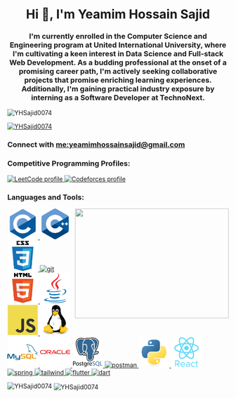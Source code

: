 <h1 align="center">Hi 👋, I'm Yeamim Hossain Sajid</h1>
<h3 align="center">I'm currently enrolled in the Computer Science and Engineering program at United International University, where I'm cultivating a keen interest in Data Science and Full-stack Web Development. As a budding professional at the onset of a promising career path, I'm actively seeking collaborative projects that promise enriching learning experiences. Additionally, I'm gaining practical industry exposure by interning as a Software Developer at TechnoNext.</h3>

<p align="left"> <img src="https://komarev.com/ghpvc/?username=YHSajid0074&label=Profile%20views&color=0e75b6&style=flat" alt="YHSajid0074" /> </p>

<p align="left"> <a href="https://github-profile-trophy.vercel.app/?username=ryo-ma&theme=matrix"><img src="https://github-profile-trophy.vercel.app/?username=YHSajid0074" alt="YHSajid0074" /></a> </p>

<h3 align="left"> Connect with <a href="mailto:me:yeamimhossainsajid@gmail.com">me:yeamimhossainsajid@gmail.com</a></h3>
<p align="left"></p>

<h3 align="left">Competitive Programming Profiles:</h3>
<p align="left">
<a href="https://leetcode.com/u/yeamim_hossain_sajid/" target="_blank" rel="noreferrer">
<img src="https://img.shields.io/badge/LeetCode-Profile-yellow.svg?style=for-the-badge&logo=leetcode&logoColor=black" alt="LeetCode profile" height="30"/>
</a>
<a href="https://codeforces.com/profile/paradox_71" target="_blank" rel="noreferrer">
<img src="https://img.shields.io/badge/Codeforces-Profile-blue.svg?style=for-the-badge&logo=codeforces&logoColor=white" alt="Codeforces profile" height="30"/>
</a>
</p>

<h3 align="left">Languages and Tools:</h3>

<img src="https://mir-s3-cdn-cf.behance.net/project_modules/hd/06f21a161921919.63cd7887d0a70.gif" align="right" width="350" height="250" />

<p align="left">
<a href="https://www.cprogramming.com/" target="_blank" rel="noreferrer">
<img src="https://raw.githubusercontent.com/devicons/devicon/master/icons/c/c-original.svg" alt="c" width="70" height="70"/>
</a>
<a href="https://www.w3schools.com/cpp/" target="_blank" rel="noreferrer">
<img src="https://raw.githubusercontent.com/devicons/devicon/master/icons/cplusplus/cplusplus-original.svg" alt="cplusplus" width="70" height="70"/>
</a>
<a href="https://www.w3schools.com/css/" target="_blank" rel="noreferrer">
<img src="https://raw.githubusercontent.com/devicons/devicon/master/icons/css3/css3-original-wordmark.svg" alt="css3" width="70" height="70"/>
</a>
<a href="https://git-scm.com/" target="_blank" rel="noreferrer">
<img src="https://www.vectorlogo.zone/logos/git-scm/git-scm-icon.svg" alt="git" width="70" height="70"/>
</a>
<a href="https://www.w3.org/html/" target="_blank" rel="noreferrer">
<img src="https://raw.githubusercontent.com/devicons/devicon/master/icons/html5/html5-original-wordmark.svg" alt="html5" width="70" height="70"/>
</a>
<a href="https://www.java.com" target="_blank" rel="noreferrer">
<img src="https://raw.githubusercontent.com/devicons/devicon/master/icons/java/java-original.svg" alt="java" width="70" height="70"/>
</a>
<a href="https://developer.mozilla.org/en-US/docs/Web/JavaScript" target="_blank" rel="noreferrer">
<img src="https://raw.githubusercontent.com/devicons/devicon/master/icons/javascript/javascript-original.svg" alt="javascript" width="70" height="70"/>
</a>
<a href="https://www.linux.org/" target="_blank" rel="noreferrer">
<img src="https://raw.githubusercontent.com/devicons/devicon/master/icons/linux/linux-original.svg" alt="linux" width="70" height="70"/>
</a>
<a href="https://www.mysql.com/" target="_blank" rel="noreferrer">
<img src="https://raw.githubusercontent.com/devicons/devicon/master/icons/mysql/mysql-original-wordmark.svg" alt="mysql" width="70" height="70"/>
</a>
<a href="https://www.oracle.com/" target="_blank" rel="noreferrer">
<img src="https://raw.githubusercontent.com/devicons/devicon/master/icons/oracle/oracle-original.svg" alt="oracle" width="70" height="70"/>
</a>
<a href="https://www.postgresql.org" target="_blank" rel="noreferrer">
<img src="https://raw.githubusercontent.com/devicons/devicon/master/icons/postgresql/postgresql-original-wordmark.svg" alt="postgresql" width="70" height="70"/>
</a>
<a href="https://postman.com" target="_blank" rel="noreferrer">
<img src="https://www.vectorlogo.zone/logos/getpostman/getpostman-icon.svg" alt="postman" width="70" height="70"/>
</a>
<a href="https://www.python.org" target="_blank" rel="noreferrer">
<img src="https://raw.githubusercontent.com/devicons/devicon/master/icons/python/python-original.svg" alt="python" width="70" height="70"/>
</a>
<a href="https://reactjs.org/" target="_blank" rel="noreferrer">
<img src="https://raw.githubusercontent.com/devicons/devicon/master/icons/react/react-original-wordmark.svg" alt="react" width="70" height="70"/>
</a>
<a href="https://spring.io/" target="_blank" rel="noreferrer">
<img src="https://www.vectorlogo.zone/logos/springio/springio-icon.svg" alt="spring" width="70" height="70"/>
</a>
<a href="https://tailwindcss.com/" target="_blank" rel="noreferrer">
<img src="https://www.vectorlogo.zone/logos/tailwindcss/tailwindcss-icon.svg" alt="tailwind" width="70" height="70"/>
</a>
<a href="https://flutter.dev" target="_blank" rel="noreferrer">
<img src="https://www.vectorlogo.zone/logos/flutterio/flutterio-icon.svg" alt="flutter" width="70" height="70"/>
</a>
<a href="https://dart.dev" target="_blank" rel="noreferrer">
<img src="https://www.vectorlogo.zone/logos/dartlang/dartlang-icon.svg" alt="dart" width="70" height="70"/>
</a>
</p>

<p><img align="left" src="https://github-readme-stats.vercel.app/api/top-langs?username=YHSajid0074&show_icons=true&locale=en&layout=compact" alt="YHSajid0074" /></p>

<p> <img align="center" src="https://github-readme-stats.vercel.app/api?username=YHSajid0074&show_icons=true&locale=en" alt="YHSajid0074" /></p>
